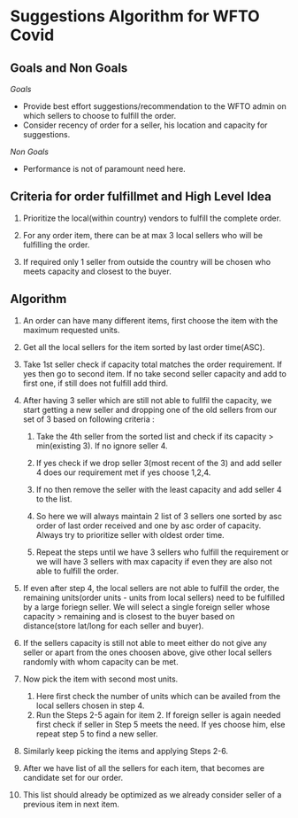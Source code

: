 # Suggestions Algorithm for WFTO Covid

## Goals and Non Goals

*Goals*
- Provide best effort suggestions/recommendation to the WFTO admin on which sellers to choose to fulfill the order.
- Consider recency of order for a seller, his location and capacity for suggestions.

*Non Goals*
- Performance is not of paramount need here.

## Criteria for order fulfillmet and High Level Idea

1. Prioritize the local(within country) vendors to fulfill the complete order.

2. For any order item, there can be at max 3 local sellers who will be fulfilling the order.

3. If required only 1 seller from outside the country will be chosen who meets capacity and closest to the buyer.

## Algorithm

1. An order can have many different items, first choose the item with the maximum requested units.

2. Get all the local sellers for the item sorted by last order time(ASC).

3. Take 1st seller check if capacity total matches the order requirement. If yes then go to second item. If no take second seller capacity and add to first one, if still does not fulfill add third.

4. After having 3 seller which are still not able to fullfil the capacity, we start getting a new seller and dropping one of the old sellers from our set of 3 based on following criteria :

    1.   Take the 4th seller from the sorted list and check if its capacity > min(existing 3). If no ignore seller 4.

    2. If yes check if we drop seller 3(most recent of the 3) and add seller 4 does our requirement met if yes choose 1,2,4.

    3. If no then remove the seller with the least capacity and add seller 4 to the list.

    4. So here we will always maintain 2 list of 3 sellers one sorted by asc order of last order received and one by asc order of capacity. Always try to prioritize seller with oldest order time.
    5. Repeat the steps until we have 3 sellers who fulfill the requirement or we will have 3 sellers with max capacity if even they are also not able to fulfill the order.

5. If even after step 4, the local sellers are not able to fulfill the order, the remaining units(order units - units from local sellers) need to be fulfilled by a large foriegn seller. We will select a single foreign seller whose capacity > remaining and is closest to the buyer based on distance(store lat/long for each seller and buyer).

6. If the sellers capacity is still not able to meet either do not give any seller or apart from the ones choosen above, give other local sellers randomly with whom capacity can be met.

7. Now pick the item with second most units. 
    1. Here first check the number of units which can be availed from the local sellers chosen in step 4. 
    2. Run the Steps 2-5 again for item 2. If foreign seller is again needed first check if seller in Step 5 meets the need. If yes choose him, else repeat step 5 to find a new seller.

8. Similarly keep picking the items and applying Steps 2-6.
9. After we have list of all the sellers for each item, that becomes are candidate set for our order.
10. This list should already be optimized as we already consider seller of a previous item in next item.
